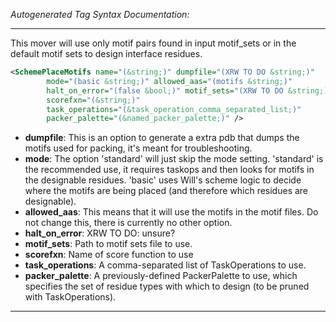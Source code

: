 <!-- THIS IS AN AUTOGENERATED FILE: Don't edit it directly, instead change the schema definition in the code itself. -->

_Autogenerated Tag Syntax Documentation:_

---
This mover will use only motif pairs found in input motif_sets or in the default motif sets to design interface residues.

```xml
<SchemePlaceMotifs name="(&string;)" dumpfile="(XRW TO DO &string;)"
        mode="(basic &string;)" allowed_aas="(motifs &string;)"
        halt_on_error="(false &bool;)" motif_sets="(XRW TO DO &string;)"
        scorefxn="(&string;)"
        task_operations="(&task_operation_comma_separated_list;)"
        packer_palette="(&named_packer_palette;)" />
```

-   **dumpfile**: This is an option to generate a extra pdb that dumps the motifs used for packing, it's meant for troubleshooting.
-   **mode**: The option 'standard' will just skip the mode setting. 'standard' is the recommended use, it requires taskops and then looks for motifs in the designable residues. 'basic' uses Will's scheme logic to decide where the motifs are being placed (and therefore which residues are designable).
-   **allowed_aas**: This means that it will use the motifs in the motif files. Do not change this, there is currently no other option.
-   **halt_on_error**: XRW TO DO: unsure?
-   **motif_sets**: Path to motif sets file to use.
-   **scorefxn**: Name of score function to use
-   **task_operations**: A comma-separated list of TaskOperations to use.
-   **packer_palette**: A previously-defined PackerPalette to use, which specifies the set of residue types with which to design (to be pruned with TaskOperations).

---
